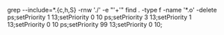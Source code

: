 grep --include=\*.{c,h,S} -rnw './' -e "'+'"
find . -type f -name '*.o' -delete
ps;setPriority 1 13;setPriority 0 10
ps;setPriority 3 13;setPriority 1 13;setPriority 0 10
ps;setPriority 99 13;setPriority 0 10;

